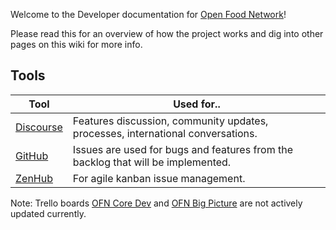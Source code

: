 Welcome to the Developer documentation for [Open Food Network](https://openfoodnetwork.org/)!

Please read this for an overview of how the project works and dig into other pages on this wiki for more info.

## Tools

**Tool** | **Used for..**
-----|---------
[Discourse](http://community.openfoodnetwork.org/) | Features discussion, community updates, processes, international conversations.
[GitHub](https://github.com/openfoodfoundation/openfoodnetwork) | Issues are used for bugs and features from the backlog that will be implemented.
[ZenHub](https://www.zenhub.io/) | For agile kanban issue management.

Note: Trello boards [OFN Core Dev](https://trello.com/b/TXnZrrRL/ofn-core-dev) and [OFN Big Picture](https://trello.com/b/cDDdFBV2/ofn-big-picture) are not actively updated currently.
